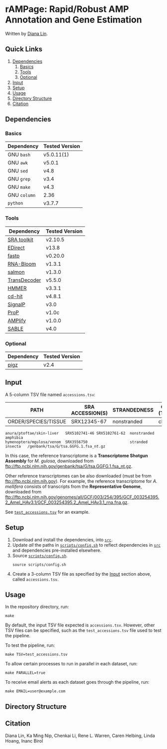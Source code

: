 # rAMPage: Rapid/Robust AMP Annotation and Gene Estimation

Written by [Diana Lin](mailto:dlin@bcgsc.ca).

## Quick Links

1. [Dependencies](#dependencies)
	1. [Basics](#basics)
	1. [Tools](#tools)
	1. [Optional](#optional)
1. [Input](#input)
1. [Setup](#setup)
1. [Usage](#usage)
1. [Directory Structure](#directory-structure)
1. [Citation](#citation)

## Dependencies

### Basics

|Dependency| Tested Version |
|----------|----------------|
| GNU `bash`| v5.0.11(1) |
| GNU `awk` | v5.0.1 |
| GNU `sed` | v4.8 |
| GNU `grep` | v3.4 |
| GNU `make` | v4.3 |
| GNU `column` | 2.36 |
| `python` | v3.7.7
<!-- - [ ] Perl v5.32.0 -->

### Tools

|Dependency| Tested Version |
|----------|----------------|
| [SRA toolkit](https://github.com/ncbi/sra-tools/releases/tag/2.10.5) | v2.10.5 |
| [EDirect](https://www.ncbi.nlm.nih.gov/books/NBK179288/) | v13.8 |
| [fastp](https://github.com/OpenGene/fastp/releases/tag/v0.20.0) | v0.20.0|
| [RNA-Bloom](https://github.com/bcgsc/RNA-Bloom/releases/tag/v1.3.1) |v1.3.1|
| [salmon](https://github.com/COMBINE-lab/salmon/releases/tag/v1.3.0) | v1.3.0 |
| [TransDecoder](https://github.com/TransDecoder/TransDecoder/releases/tag/TransDecoder-v5.5.0) |v5.5.0|
| [HMMER](https://github.com/EddyRivasLab/hmmer/releases/tag/hmmer-3.3.1) |v3.3.1|
| [cd-hit](https://github.com/weizhongli/cdhit/releases/tag/V4.8.1) | v4.8.1|
| [SignalP](https://services.healthtech.dtu.dk/services/SignalP-5.0/9-Downloads.php#) | v3.0
| [ProP](https://services.healthtech.dtu.dk/services/ProP-1.0/9-Downloads.php#) | v1.0c |
| [AMPlify](https://github.com/bcgsc/AMPlify/releases/tag/v1.0.0) |v1.0.0|
| [SABLE](https://sourceforge.net/projects/meller-sable/) | v4.0 |

### Optional

|Dependency| Tested Version |
|----------|----------------|
| [pigz](https://github.com/madler/pigz/releases/tag/v2.4) |v2.4|

## Input

A 5-column TSV file named `accessions.tsv`:

| PATH | SRA ACCESSION(S) | STRANDEDNESS | CLASS (TAXON) | REFERENCE (ftp://ftp.ncbi.nlm.nih.gov)|
|------|------------------|--------------|---------------|-----------|
|ORDER/SPECIES/TISSUE|SRX12345-67|nonstranded|class| `/path/to/reference/transcriptome/gz` |

```
anura/ptoftae/skin-liver   SRX5102741-46 SRX5102761-62  nonstranded  amphibia
hymenoptera/mgulosa/venom  SRX3556750                   stranded     insecta   /genbank/tsa/G/tsa.GGFG.1.fsa_nt.gz
```

In this case, the reference transcriptome is a **Transcriptome Shotgun Assembly** for _M. gulosa_, downloaded from ftp://ftp.ncbi.nlm.nih.gov/genbank/tsa/G/tsa.GGFG.1.fsa_nt.gz.

Other reference transcriptomes can be also downloaded (must be from ftp://ftp.ncbi.nlm.nih.gov). For example, the reference transcriptome for _A. mellifera_ consists of transcripts from the **Representative Genome**, downloaded from ftp://ftp.ncbi.nlm.nih.gov/genomes/all/GCF/003/254/395/GCF_003254395.2_Amel_HAv3.1/GCF_003254395.2_Amel_HAv3.1_rna.fna.gz.

See [`test_accessions.tsv`](test_accessions.tsv) for an example.

## Setup

1. Download and install the dependencies, into [`src`](src/).
1. Update _all_ the paths in [`scripts/config.sh`](scripts/config.sh) to reflect dependencies in [`src`](src/) and dependencies pre-installed elsewhere.
1. Source [`scripts/config.sh`](scripts/config.sh).
	```shell
	source scripts/config.sh
	```
1. Create a 3-column TSV file as specified by the [Input](#input) section above, called `accessions.tsv`.

## Usage

In the repository directory, run:

```shell
make
```

By default, the input TSV file expected is `accessions.tsv`. However, other TSV files can be specified, such as the `test_accessions.tsv` file used to test the pipeline.

To test the pipeline, run:

```shell
make TSV=test_accessions.tsv
```

To allow certain processes to run in parallel in each dataset, run:

```shell
make PARALLEL=true
```

To receive email alerts as each dataset goes through the pipeline, run:

```shell
make EMAIL=user@example.com
```

## Directory Structure


## Citation

Diana Lin, Ka Ming Nip, Chenkai Li, Rene L. Warren, Caren Helbing, Linda Hoang, Inanc Birol
